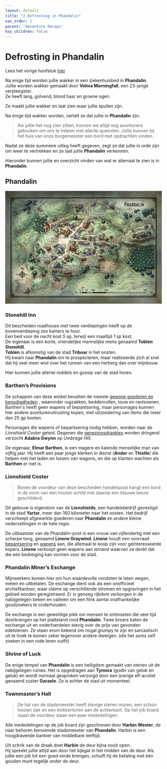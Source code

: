 ```yaml
---
layout: default
title: "2 Defrosting in Phandalin"
nav_order: 2
parent: "Adventure Recaps"
has_children: false
---
```


# Defrosting in Phandalin

Lees het vorige hoofstuk [hier](1-escort-quest.md)

Na enige tijd worden jullie wakker in een ziekenhuisbed in **Phandalin**.  
Jullie worden wakker gemaakt door **Velma Morningfall**, een 23-jarige verpleegster.  
Ze heeft lang, golvend, blond haar en groene ogen.  

Ze maakt jullie wakker en laat zien waar jullie spullen zijn.  

Na enige tijd wakker worden, vertelt ze dat jullie in **Phandalin** zijn.  

> Als jullie het nog zien zitten, kunnen we altijd nog avonturiers gebruiken om ons te helpen met allerlei queesten. Jullie kunnen bij het huis van onze burgemeester een bord met opdrachten vinden.  

Nadat ze deze summiere uitleg heeft gegeven, zegt ze dat jullie in orde zijn om weer te vertrekken en ze laat jullie **Phandalin** verkennen.

Hieronder kunnen jullie en overzicht vinden van wat er allemaal te zien is in **Phandalin**.  

## Phandalin

![Phandalin](img/2_map-phandalin.jpg)

### Stonehill Inn

Dit bescheiden roadhouse met twee verdiepingen heeft op de bovenverdieping zes kamers te huur.  
Een bed voor de nacht kost *5 sp*, terwijl een maaltijd *1 sp* kost.  
De eigenaar is een korte, vriendelijke mannelijke mens genaamd **Toblen Stonehill**.  
**Toblen** is afkomstig van de stad **Triboar** in het oosten.  
Hij kwam naar **Phandalin** om te prospecteren, maar realiseerde zich al snel dat hij veel meer wist over het runnen van een herberg dan over mijnbouw.

Hier kunnen jullie allerlei roddels en gossip van de stad horen.

### Barthen’s Provisions

De schappen van deze winkel bevatten de meeste [gewone goederen en benodigdheden](https://www.dndbeyond.com/sources/basic-rules/equipment#OtherAdventuringGear) , waaronder rugzakken, beddenrollen, touw en rantsoenen. Barthen's heeft geen wapens of bepantsering, maar personages kunnen hier andere avonturenuitrusting kopen, met uitzondering van items die meer dan 25 gp kosten.

Personages die wapens of bepantsering nodig hebben, worden naar de *Lionshield Coster* geleid. Degenen die [genezingsdrankjes](https://www.dndbeyond.com/equipment/potion-of-healing) worden dringend verzocht **Adabra Gwynn** op *Umbrage Hill*.

De eigenaar, **Elmar Barthen**, is een magere en kalende menselijke man van vijftig jaar. Hij heeft een paar jonge klerken in dienst (**Ander** en **Thistle**) die helpen met het laden en lossen van wagons, en die op klanten wachten als **Barthen** er niet is.

### Lionshield Coster

> Boven de voordeur van deze bescheiden handelspost hangt een bord in de vorm van een houten schild met daarop een blauwe leeuw geschilderd.

Dit gebouw is eigendom van de **Lionshields**, een handelsbedrijf gevestigd in de stad **Yartar**, meer dan 160 kilometer naar het oosten. Het bedrijf verscheept afgewerkte goederen naar **Phandalin** en andere kleine nederzettingen in de hele regio.

De uitbaatster van de Phandalin-post is een vrouw van vijfendertig met een scherpe tong, genaamd **Linene Graywind**. **Linene** houdt een voorraad [bepantsering](https://www.dndbeyond.com/sources/basic-rules/equipment#ArmorandShields) en [wapens](https://www.dndbeyond.com/sources/basic-rules/equipment#Weapons) aan, die allemaal te koop zijn voor geïnteresseerde kopers. **Linene** verkoopt geen wapens aan iemand waarvan ze denkt dat die een bedreiging kan vormen voor de stad.

### Phandalin Miner’s Exchange

Mijnwerkers komen hier om hun waardevolle vondsten te laten wegen, meten en uitbetalen. De exchange dient ook als een onofficieel archiefkantoor, waar claims op verschillende stromen en opgravingen in het gebied worden geregistreerd. Er is genoeg rijkdom verborgen in de nabijgelegen beken en valleien om een ​​flink aantal onafhankelijke goudzoekers te onderhouden.

De exchange is een geweldige plek om mensen te ontmoeten die veel tijd doorbrengen op het platteland rond **Phandalin**. Twee broers baten de exchange uit en onderhandelen stevig over de prijs van gevonden edelstenen. Ze staan erom bekend om nogal grumpy te zijn en sarcastisch uit te hoek te komen zeker tegenover andere dwergen. (die het soms zelf zoeken in een rode leren outfit)

### Shrine of Luck

De enige tempel van **Phandalin** is een heiligdom gemaakt van stenen uit de nabijgelegen ruïnes. Het is opgedragen aan **Tymora** (godin van geluk en geluk) en wordt normaal gesproken verzorgd door een ijverige elf-acoliet genaamd zuster **Garaele**. Ze is echter de stad uit momenteel.

### Townmaster’s Hall

>De hal van de stadsmeester heeft stevige stenen muren, een schuin houten dak en een klokkentoren aan de achterkant. Op het job board naast de voordeur staan ​​een paar mededelingen.

Alle mededelingen op de job board zijn geschreven door **Harbin Wester**, de naar behoren benoemde stadsmeester van **Phandalin**. Harbin is een hoogdravende bankier van middelbare leeftijd.

Uit schrik van de draak doet **Harbin** de deur bijna nooit open.  
Hij spreekt jullie altijd aan door het kijkgat in het midden van de deur. Als jullie een job tot een goed einde brengen, schuift hij de betaling met één gouden munt tegelijk onder de deur.
